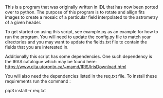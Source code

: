 This is a program that was originally written in IDL that has now been ported over to python. The purpose of this program is to rotate and allign fits images to create a mosaic of a particular field interpolated to the astrometry of a given header.

To get started on using this script, see example.py as an example for how to run the program. You will need to update the config.py file to match your directories and you may want to update the fields.txt file to contain the fields that you are interested in.

Additionally this script has some dependencies. One such dependency is the IRAS catalogue which may be found here: https://www.cita.utoronto.ca/~mamd/IRIS/IrisDownload.html

You will also need the dependencies listed in the req.txt file. To install these requirements run the command :

pip3 install -r req.txt
